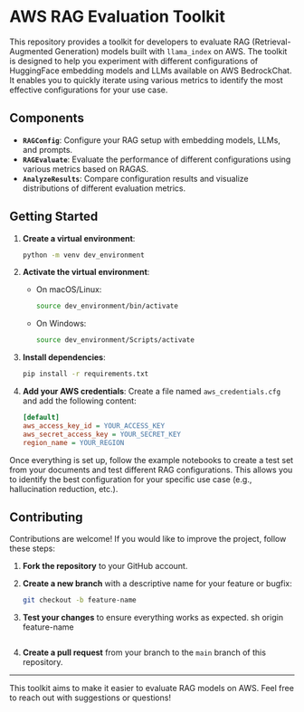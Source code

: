# AWS RAG Evaluation Toolkit

This repository provides a toolkit for developers to evaluate RAG (Retrieval-Augmented Generation) models built with `llama_index` on AWS. The toolkit is designed to help you experiment with different configurations of HuggingFace embedding models and LLMs available on AWS BedrockChat. It enables you to quickly iterate using various metrics to identify the most effective configurations for your use case.

## Components

- **`RAGConfig`**: Configure your RAG setup with embedding models, LLMs, and prompts.
- **`RAGEvaluate`**: Evaluate the performance of different configurations using various metrics based on RAGAS.
- **`AnalyzeResults`**: Compare configuration results and visualize distributions of different evaluation metrics.

## Getting Started

1. **Create a virtual environment**:
    ```bash
    python -m venv dev_environment
    ```

2. **Activate the virtual environment**:
    - On macOS/Linux:
      ```bash
      source dev_environment/bin/activate
      ```
    - On Windows:
      ```bash
      source dev_environment/Scripts/activate
      ```

3. **Install dependencies**:
    ```bash
    pip install -r requirements.txt
    ```

4. **Add your AWS credentials**:
   Create a file named `aws_credentials.cfg` and add the following content:
    ```ini
    [default]
    aws_access_key_id = YOUR_ACCESS_KEY
    aws_secret_access_key = YOUR_SECRET_KEY
    region_name = YOUR_REGION
    ```

Once everything is set up, follow the example notebooks to create a test set from your documents and test different RAG configurations. This allows you to identify the best configuration for your specific use case (e.g., hallucination reduction, etc.).

## Contributing

Contributions are welcome! If you would like to improve the project, follow these steps:

1. **Fork the repository** to your GitHub account.
2. **Create a new branch** with a descriptive name for your feature or bugfix:
    ```bash
    git checkout -b feature-name
    ```

3. **Test your changes** to ensure everything works as expected.
sh origin feature-name
    ```

5. **Create a pull request** from your branch to the `main` branch of this repository.

---

This toolkit aims to make it easier to evaluate RAG models on AWS. Feel free to reach out with suggestions or questions!
